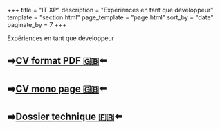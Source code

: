+++
title = "IT XP"
description = "Expériences en tant que développeur"
template = "section.html"
page_template = "page.html"
sort_by = "date" 
paginate_by = 7
+++

Expériences en tant que développeur

## ➡️[CV format PDF 🇬🇧](/docs/CV-Touzouli-en.pdf)⬅️

## ➡️[CV mono page 🇬🇧](/cv)⬅️

## ➡️[Dossier technique 🇫🇷](/fr/tech-file)⬅️
